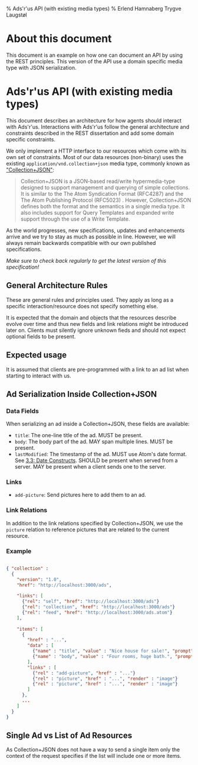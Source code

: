 % Ads'r'us API (with existing media types)
% Erlend Hamnaberg
  Trygve Laugstøl

About this document
===================

This document is an example on how one can document an API by using
the REST principles. This version of the API use a domain specific
media type with JSON serialization.


Ads'r'us API (with existing media types)
========================================

This document describes an architecture for how agents should interact
with Ads'r'us. Interactions with Ads'r'us follow the general
architecture and constraints described in the REST dissertation and
add some domain specific constraints.

We only implement a HTTP interface to our resources which come with
its own set of constraints. Most of our data resources (non-binary)
uses the existing `application/vnd.collection+json` media type,
commonly known as ["Collection+JSON"][collection_json]:

> Collection+JSON is a JSON-based read/write hypermedia-type designed
to support management and querying of simple collections. It is
similar to the The Atom Syndication Format (RFC4287) and the The Atom
Publishing Protocol (RFC5023) . However, Collection+JSON defines both
the format and the semantics in a single media type. It also includes
support for Query Templates and expanded write support through the use
of a Write Template.

As the world progresses, new specifications, updates and enhancements
arrive and we try to stay as much as possible in line. However, we
will always remain backwards compatible with our own published
specifications.

*Make sure to check back regularly to get the latest version of this
specification!*

General Architecture Rules
--------------------------

These are general rules and principles used. They apply as long as a
specific interaction/resource does not specify something else.

It is expected that the domain and objects that the resources describe
evolve over time and thus new fields and link relations might be
introduced later on. Clients must silently ignore unknown fieds and
should not expect optional fields to be present.

Expected usage
--------------

It is assumed that clients are pre-programmed with a link to an ad
list when starting to interact with us.

Ad Serialization Inside Collection+JSON
---------------------------------------

### Data Fields

When serializing an ad inside a Collection+JSON, these fields are available:

* `title`: The one-line title of the ad. MUST be present.
* `body`: The body part of the ad. MAY span multiple lines. MUST be present.
* `lastModified`: The timestamp of the ad. MUST use Atom's date
  format. See [3.3: Date
  Constructs](http://tools.ietf.org/html/rfc4287#section-3.3).  SHOULD
  be present when served from a server. MAY be present when a client
  sends one to the server.

### Links

* `add-picture`: Send pictures here to add them to an ad.

### Link Relations

In addition to the link relations specified by Collection+JSON, we use
the `picture` relation to reference pictures that are related to the
current resource.

### Example

~~~~ {.json .figure caption="awesome"}

{ "collection" :
  {
    "version": "1.0",
    "href": "http://localhost:3000/ads",
    
    "links": [
      {"rel": "self", "href": "http://localhost:3000/ads"}
      {"rel": "collection", "href": "http://localhost:3000/ads"}
      {"rel": "feed", "href": "http://localhost:3000/ads.atom"}
    ],
    
    "items": [
      {
        "href" : "...",
        "data" : [
          {"name" : "title", "value" : "Nice house for sale!", "prompt" : "Title"},
          {"name" : "body", "value" : "Four rooms, huge bath.", "prompt" : "Ad Body"}
        ],
        "links" : [
          {"rel" : "add-picture", "href" : "..."}
          {"rel" : "picture", "href" : "...", "render" : "image"}
          {"rel" : "picture", "href" : "...", "render" : "image"}
        ]
      },
      ...
    ]
  }
}

~~~~~~~~~~~~~~~~~~~~~~~~~~~~~~~~~

Single Ad vs List of Ad Resources
---------------------------------

As Collection+JSON does not have a way to send a single item only the
context of the request specifies if the list will include one or more
items.

[collection_json]: http://amundsen.com/media-types/collection/
